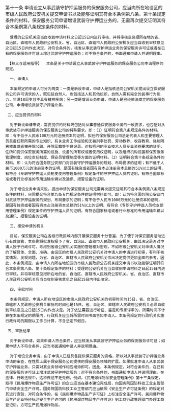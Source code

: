 第十一条  申请设立从事武装守护押运服务的保安服务公司，应当向所在地设区的市级人民政府公安机关提交申请书以及能够证明其符合本条例第八条、第十条规定条件的材料。保安服务公司申请增设武装守护押运业务的，无需再次提交证明其符合本条例第八条规定条件的材料。

      受理的公安机关应当自收到申请材料之日起15日内进行审核，并将审核意见报所在地的省、自治区、直辖市人民政府公安机关。省、自治区、直辖市人民政府公安机关应当自收到审核意见之日起15日内作出决定，对符合条件的，核发从事武装守护押运业务的保安服务许可证或者在已有的保安服务许可证上增注武装守护押运服务；对不符合条件的，书面通知申请人并说明理由。 

     【释义与适用指导】  本条是关于申请设立从事武装守护押运服务的保安服务公司申请程序的规定。 

      一、申请人 

      本条规定的申请人可分为两类：一类是新设申请，申请人是指依法向公安机关提出设立保安服务公司许可请求的人，既包括自然人，也包括法人和其他组织，自然人需有完全的民事行为能力，年满18周岁且不具有精神疾病；另一类是增设业务申请，申请人是已经依法成立的保安服务公司，申请增设武装守护押运业务。 

     二、应当提供的材料 

      对于新设申请来说，需要提供的材料既包括对从事普通保安服务业务的一般要求，也包括对从事武装守护押运服务的保安服务公司的特殊要求。即：（1）证明符合第八条规定条件的材料。即：有不低于人民币100万元的注册资本的证明，拟任的保安服务公司法定代表人和主要管理人员具备任职所需的专业知识、有关业务工作经验和无被刑事处罚、劳动教养、收容教育、强制隔离戒毒或者被开除公职、开除军籍等不良记录，对拟招用的专业技术人员专业资格要求的证明，住所和提供保安服务所需的设施、设备的所有权或者使用权证明，以及组织机构设置和保安服务管理制度、岗位责任制度、保安员管理制度等方面的证明材料。（2）证明符合第十条规定条件的材料。即：认为符合国务院公安部门对武装守护押运服务的规划、布局要求的证明；有不低于人民币1000万元的注册资本的证明，是国有独资或者国有资本占注册资本总额的51%以土的证明，有符合《专职守护押运人员枪支使用管理条例》规定条件的守护押运人员的证明，有符合国家标准或者行业标准的专用运输车辆以及通讯、报警设备的证明。 

      对于增设业务申请来说，提出申请的保安服务公司无需再次提交证明其符合本条例第八条规定条件的材料，只需提交符合第九条专门规定条件的证明材料即可。即：认为符合国务院公安部门对武装守护押运服务的规划、布局要求的证明；有不低于人民币1000万元的注册资本的证明，是国有独资或者国有资本占注册资本总额的51%以上的证明，有符合《专职守护押运人员枪支使用管理条例》规定条件的守护押运人员的证明，有符合国家标准或者行业标准的专用运输车辆以及通讯、报警设备的证明。 

      三、接受申请的机关 

      目前，保安服务公司在省级行政区域内部开展保安服务十分普遍，为了便于对保安服务活动进行有效监管，本条例将批准权授予了省、自治区、直辖市人民政府公安机关，由其决定是否对申请人授予行政许可。考虑到省级公安机关实施的管理相对宏观，不如市级公安机关对申请人情况的了解具体、全面、准确，由设区的市级人民政府公安机关对申请人的申请进行初审，有利于核实情况、发现问题，为省、自治区、直辖市人民政府公安机关怍出决定提供更加全面的参考。因此，本条例规定，由申请人向所在地设区的市级人民政府公安机关提交申请书以及能够证明其符合本条例第八条、第十条规定条件的材料；受理的公安机关应当自收到申请材料之日起15日内进行审核，并将审核意见报所在地的省、自治区、直辖市人民政府公安机关。省、自治区、直辖市人民政府公安机关应当自收到审核意见之日起15日内作出决定。

      四、审批时间 

      本条例规定，申请人所在地设区的市级人民政府公安机关的初审时间为15日，省、自治区、直辖市人民政府公安机关审批的时间也是15日，省、自治区、直辖市人民政府公安机关必须自收到审核意见之日起15日内作出决定。对于依法需要进行听证、鉴定和专家评审的，所需时间不计算在本条规定的期限内，行政机关应当将所需时间书面告知申请人。本条例规定的行政机关实施行政许可的期限以工作日计算，不含法定节假日。 

     五、审批结果 

      对于新设申请，如果申请人符合条件，应当核发从事武装守护押运业务的保安服务许可证；如果申请人不符合条件，应当书面通知申请人并说明理由。 

      对于增设业务申请，由于申请人已经具备提供保安服务的资格，所以对从事武装守护押运业务申请的审查，在性质上属于保安服务公司提侠的保安服务领域的扩展。如果批准申请人从事武装守护押运业务，只需对其业务领域作相应增添即可。因此，本条例规定，对符合条件的，在已有的保安服务许可证上增注武装守护押运服务；对不符合条件的，书面通知申请人并说明理由。在法律、行政法规中，这种做法不乏先例。例如，《民用爆炸物品安全管理条例》第十三条规定，取得《民用爆炸物品生产许可证》的企业应当在基本建设完成后，向国务院国防科技工业主管部门申请安全生产许可。国务院国防科技工业主管部门应当依照《安全生产许可证条例》的规定对其进行查验，对符合条件的，在《民用爆炸物品生产许可证》上标注安全生产许可。民用爆炸物品生产企业持经标注安全生产许可的《民用爆炸物品生产许可证》到工商行政管理部门办理工商登记后，方可生产民用爆炸物品。